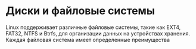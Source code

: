 # Диски и файловые системы
Linux поддерживает различные файловые системы, такие как EXT4, FAT32, NTFS и Btrfs, для организации данных на устройствах хранения. Каждая файловая система имеет определенные преимущества
